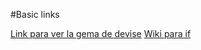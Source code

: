 #Basic links

[Link para ver la gema de devise](https://github.com/plataformatec/devise)
[Wiki para if](https://github.com/plataformatec/devise/wiki/How-To:-Add-sign_in,-sign_out,-and-sign_up-links-to-your-layout-template)
